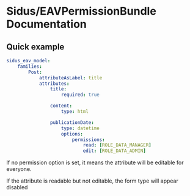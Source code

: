 Sidus/EAVPermissionBundle Documentation
==================================

## Quick example

````yaml
sidus_eav_model:
    families:
        Post:
            attributeAsLabel: title
            attributes:
                title:
                    required: true

                content:
                    type: html

                publicationDate:
                    type: datetime
                    options:
                        permissions:
                            read: [ROLE_DATA_MANAGER]
                            edit: [ROLE_DATA_ADMIN]
````

If no permission option is set, it means the attribute will be editable for everyone.

If the attribute is readable but not editable, the form type will appear disabled
